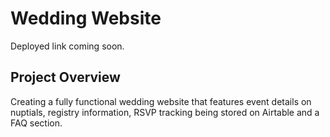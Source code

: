 # Wedding Website
Deployed link coming soon.

## Project Overview
Creating a fully functional wedding website that features event details on nuptials, registry information, RSVP tracking being stored on Airtable and a FAQ section.